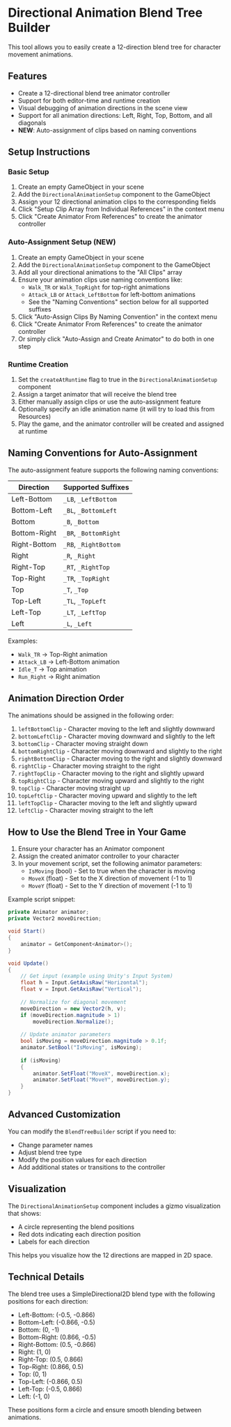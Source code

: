 # Directional Animation Blend Tree Builder

This tool allows you to easily create a 12-direction blend tree for character movement animations.

## Features

- Create a 12-directional blend tree animator controller
- Support for both editor-time and runtime creation
- Visual debugging of animation directions in the scene view
- Support for all animation directions: Left, Right, Top, Bottom, and all diagonals
- **NEW**: Auto-assignment of clips based on naming conventions

## Setup Instructions

### Basic Setup

1. Create an empty GameObject in your scene
2. Add the `DirectionalAnimationSetup` component to the GameObject
3. Assign your 12 directional animation clips to the corresponding fields
4. Click "Setup Clip Array from Individual References" in the context menu
5. Click "Create Animator From References" to create the animator controller

### Auto-Assignment Setup (NEW)

1. Create an empty GameObject in your scene
2. Add the `DirectionalAnimationSetup` component to the GameObject
3. Add all your directional animations to the "All Clips" array
4. Ensure your animation clips use naming conventions like:
   - `Walk_TR` or `Walk_TopRight` for top-right animations
   - `Attack_LB` or `Attack_LeftBottom` for left-bottom animations
   - See the "Naming Conventions" section below for all supported suffixes
5. Click "Auto-Assign Clips By Naming Convention" in the context menu
6. Click "Create Animator From References" to create the animator controller
7. Or simply click "Auto-Assign and Create Animator" to do both in one step

### Runtime Creation

1. Set the `createAtRuntime` flag to true in the `DirectionalAnimationSetup` component
2. Assign a target animator that will receive the blend tree
3. Either manually assign clips or use the auto-assignment feature
4. Optionally specify an idle animation name (it will try to load this from Resources)
5. Play the game, and the animator controller will be created and assigned at runtime

## Naming Conventions for Auto-Assignment

The auto-assignment feature supports the following naming conventions:

| Direction | Supported Suffixes |
|-----------|-------------------|
| Left-Bottom | `_LB`, `_LeftBottom` |
| Bottom-Left | `_BL`, `_BottomLeft` |
| Bottom | `_B`, `_Bottom` |
| Bottom-Right | `_BR`, `_BottomRight` |
| Right-Bottom | `_RB`, `_RightBottom` |
| Right | `_R`, `_Right` |
| Right-Top | `_RT`, `_RightTop` |
| Top-Right | `_TR`, `_TopRight` |
| Top | `_T`, `_Top` |
| Top-Left | `_TL`, `_TopLeft` |
| Left-Top | `_LT`, `_LeftTop` |
| Left | `_L`, `_Left` |

Examples:
- `Walk_TR` -> Top-Right animation
- `Attack_LB` -> Left-Bottom animation
- `Idle_T` -> Top animation
- `Run_Right` -> Right animation

## Animation Direction Order

The animations should be assigned in the following order:

1. `leftBottomClip` - Character moving to the left and slightly downward
2. `bottomLeftClip` - Character moving downward and slightly to the left
3. `bottomClip` - Character moving straight down
4. `bottomRightClip` - Character moving downward and slightly to the right
5. `rightBottomClip` - Character moving to the right and slightly downward
6. `rightClip` - Character moving straight to the right
7. `rightTopClip` - Character moving to the right and slightly upward
8. `topRightClip` - Character moving upward and slightly to the right
9. `topClip` - Character moving straight up
10. `topLeftClip` - Character moving upward and slightly to the left
11. `leftTopClip` - Character moving to the left and slightly upward
12. `leftClip` - Character moving straight to the left

## How to Use the Blend Tree in Your Game

1. Ensure your character has an Animator component
2. Assign the created animator controller to your character
3. In your movement script, set the following animator parameters:
   - `IsMoving` (bool) - Set to true when the character is moving
   - `MoveX` (float) - Set to the X direction of movement (-1 to 1)
   - `MoveY` (float) - Set to the Y direction of movement (-1 to 1)

Example script snippet:

```csharp
private Animator animator;
private Vector2 moveDirection;

void Start()
{
    animator = GetComponent<Animator>();
}

void Update()
{
    // Get input (example using Unity's Input System)
    float h = Input.GetAxisRaw("Horizontal");
    float v = Input.GetAxisRaw("Vertical");
    
    // Normalize for diagonal movement
    moveDirection = new Vector2(h, v);
    if (moveDirection.magnitude > 1)
        moveDirection.Normalize();
    
    // Update animator parameters
    bool isMoving = moveDirection.magnitude > 0.1f;
    animator.SetBool("IsMoving", isMoving);
    
    if (isMoving)
    {
        animator.SetFloat("MoveX", moveDirection.x);
        animator.SetFloat("MoveY", moveDirection.y);
    }
}
```

## Advanced Customization

You can modify the `BlendTreeBuilder` script if you need to:

- Change parameter names
- Adjust blend tree type
- Modify the position values for each direction
- Add additional states or transitions to the controller

## Visualization

The `DirectionalAnimationSetup` component includes a gizmo visualization that shows:

- A circle representing the blend positions
- Red dots indicating each direction position
- Labels for each direction

This helps you visualize how the 12 directions are mapped in 2D space.

## Technical Details

The blend tree uses a SimpleDirectional2D blend type with the following positions for each direction:

- Left-Bottom: (-0.5, -0.866)
- Bottom-Left: (-0.866, -0.5)
- Bottom: (0, -1)
- Bottom-Right: (0.866, -0.5)
- Right-Bottom: (0.5, -0.866)
- Right: (1, 0)
- Right-Top: (0.5, 0.866)
- Top-Right: (0.866, 0.5)
- Top: (0, 1)
- Top-Left: (-0.866, 0.5)
- Left-Top: (-0.5, 0.866)
- Left: (-1, 0)

These positions form a circle and ensure smooth blending between animations. 